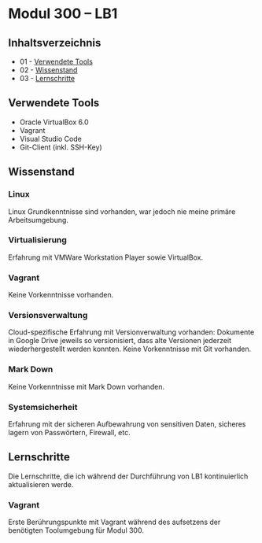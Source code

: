 # Modul 300 – LB1

## Inhaltsverzeichnis
* 01 - [Verwendete Tools](#Verwendete-Tools)
* 02 - [Wissenstand](#Wissenstand)
* 03 - [Lernschritte](#Lernschritte)


## Verwendete Tools
* Oracle VirtualBox 6.0
* Vagrant
* Visual Studio Code
* Git-Client (inkl. SSH-Key)
  
## Wissenstand

### Linux
Linux Grundkenntnisse sind vorhanden, war jedoch nie meine primäre Arbeitsumgebung.

### Virtualisierung
Erfahrung mit VMWare Workstation Player sowie VirtualBox.

### Vagrant
Keine Vorkenntnisse vorhanden.

### Versionsverwaltung
Cloud-spezifische Erfahrung mit Versionverwaltung vorhanden: Dokumente in Google Drive jeweils so versionisiert, dass alte Versionen jederzeit wiederhergestellt werden konnten.
Keine Vorkenntnisse mit Git vorhanden.

### Mark Down
Keine Vorkenntnisse mit Mark Down vorhanden.

### Systemsicherheit
Erfahrung mit der sicheren Aufbewahrung von sensitiven Daten, sicheres lagern von Passwörtern, Firewall, etc.

## Lernschritte
Die Lernschritte, die ich während der Durchführung von LB1 kontinuierlich aktualisieren werde.
### Vagrant
Erste Berührungspunkte mit Vagrant während des aufsetzens der benötigten Toolumgebung für Modul 300.
